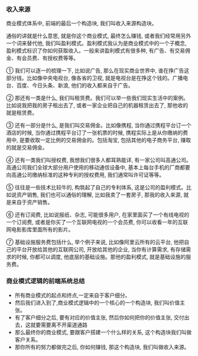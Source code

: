 ### 收入来源

商业模式体系中, 前端的最后一个构造块, 我们叫收入来源构造块。

通俗的讲就是什么意思, 就是你这个商业模式, 最终怎么赚钱, 或者我们经常用另外一个词来替代他, 我们叫盈利模式。盈利模式我认为是商业模式中的一个子概念, 盈利模式标识了你如何获取收入。一般来讲盈利模式有很多种, 有广告、有交易佣金、有会员费、有授权费等等。

① 我们可以逐一的梳理一下, 比如说广告, 那么在现实商业世界中, 谁在挣广告这部分钱。比如像中央电视台, 像各省的卫视, 就是电视台是在挣这个钱的。广播电台、百度、今日头条、新浪, 他们的收入都来自于广告。

② 那还有一类是什么, 我们叫租赁费。我们可以举一些我们现实生活中的案例。比如说我把我的房子租出去了, 或者一家企业把自己的机器租赁出去了, 那他收的就是租赁费。

③ 还有一部分是什么, 是我们叫交易佣金。比如像携程, 当你通过携程平台订一个酒店的时候, 当你通过携程平台订了一张机票的时候, 携程实际上是从你缴纳的费用中, 是要收取一定比例的交易佣金的。包括淘宝, 包括其他的电子商务平台, 赚取的就是交易佣金。

④ 还有一类我们叫授权费, 我想我们很多人都耳熟能详, 有一家公司叫高通公司。高通公司我们全球大部分用户使用的移动通信设备中, 基本上每台手机的厂商都要向高通公司缴纳标准的这种专利的授权费用, 我们通常叫许可证等等。

⑤ 往往是一些技术比较牛的, 构筑起了自己的专利体系, 这是公司的盈利模式。比如说资产销售, 我们也可以通俗的理解, 比如我卖了一套房子, 那我的收入来源, 就是来自于资产销售。

⑥ 还有订阅费, 比如说报纸、杂志, 可能很多用户, 在家里面买了一个有线电视的一个订阅费, 或者是你买了一个互联网电视的一个会员费, 你可以收看一年的互联网电影影库里面所有的影片。

⑦ 基础设施服务费包括什么, 举个例子来说, 比如像阿里云所有的云平台, 他把自己的平台开放给其他的互联网公司, 开放给其他的企业, 当你有计算需求, 有存储需求的时候, 你都可以调度, 他底层的基础设施。那他的盈利模式, 就是基础设施的服务费。

### 商业模式逻辑的前端系统总结

- 所有商业模式的起点和终点,一定来自于客户细分。 
- 然后我们进入到了,商业模式逻辑中的一个核心的一个构造块, 我们叫价值主张。
- 有了客户细分之后, 要有对应的价值主张, 然后你如何把你的价值主张, 交付出去，这就要需要离不开渠道通路
- 那么最终你的商业模式, 要跟客户搭建一个什么样的关系, 这个构造块我们叫做客户关系。
- 那你所有的努力都做完之后, 你如何赚钱, 那这个构造块, 我们叫做收入来源。